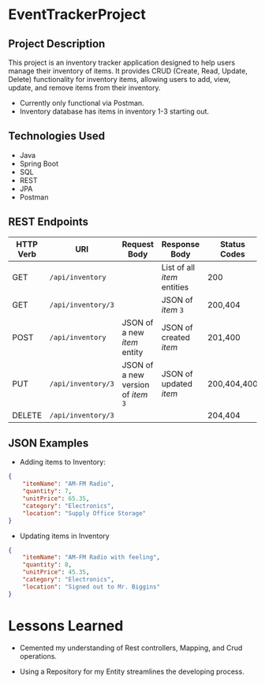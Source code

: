 # EventTrackerProject

## Project Description

This project is an inventory tracker application designed to help users manage their inventory of items. It provides CRUD (Create, Read, Update, Delete) functionality for inventory items, allowing users to add, view, update, and remove items from their inventory. 

- Currently only functional via Postman. 
- Inventory database has items in inventory 1-3 starting out.

## Technologies Used

- Java
- Spring Boot
- SQL
- REST
- JPA
- Postman

## REST Endpoints

| HTTP Verb | URI               | Request Body | Response Body | Status Codes |
|-----------|-------------------|--------------|---------------|---------|
| GET       | `/api/inventory`      |              | List of all _item_ entities | 200 |
| GET       | `/api/inventory/3`   |              | JSON of _item_ `3` | 200,404 |
| POST      | `/api/inventory`      | JSON of a new _item_ entity  | JSON of created _item_ | 201,400 |
| PUT       | `/api/inventory/3`   | JSON of a new version of _item_ `3` | JSON of updated _item_ | 200,404,400 |
| DELETE    | `/api/inventory/3`   |              |               | 204,404|

## JSON Examples

- Adding items to Inventory:

```json
{
    "itemName": "AM-FM Radio",
    "quantity": 7,
    "unitPrice": 65.35,
    "category": "Electronics",
    "location": "Supply Office Storage"
}
```

- Updating items in Inventory

```json
{
    "itemName": "AM-FM Radio with feeling",
    "quantity": 8,
    "unitPrice": 45.35,
    "category": "Electronics",
    "location": "Signed out to Mr. Biggins"
}
```

# Lessons Learned

- Cemented my understanding of Rest controllers, Mapping, and Crud operations.

- Using a Repository for my Entity streamlines the developing process.